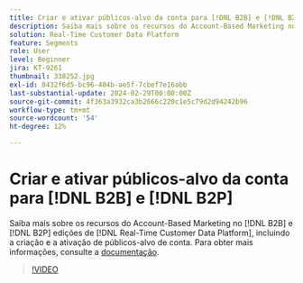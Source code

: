 ```yaml
---
title: Criar e ativar públicos-alvo da conta para [!DNL B2B] e [!DNL B2P]
description: Saiba mais sobre os recursos do Account-Based Marketing no [!DNL B2B] e [!DNL B2P] edições de [!DNL Real-Time Customer Data Platform], incluindo a criação e a ativação de públicos-alvo de conta.
solution: Real-Time Customer Data Platform
feature: Segments
role: User
level: Beginner
jira: KT-9261
thumbnail: 338252.jpg
exl-id: 8432f6d5-bc96-404b-ae5f-7cbef7e16abb
last-substantial-update: 2024-02-29T00:00:00Z
source-git-commit: 4f363a3932ca3b2666c220c1e5c79d2d94242b96
workflow-type: tm+mt
source-wordcount: '54'
ht-degree: 12%

---
```


# Criar e ativar públicos-alvo da conta para [!DNL B2B] e [!DNL B2P]

Saiba mais sobre os recursos do Account-Based Marketing no [!DNL B2B] e [!DNL B2P] edições de [!DNL Real-Time Customer Data Platform], incluindo a criação e a ativação de públicos-alvo de conta. Para obter mais informações, consulte a [documentação](https://experienceleague.adobe.com/docs/experience-platform/segmentation/ui/account-audiences.html).

>[!VIDEO](https://video.tv.adobe.com/v/338252?learn=on)

